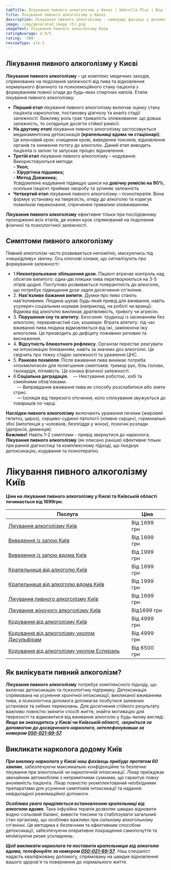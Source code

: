 ```yaml
---
tabTitle: Лікування пивного алкоголізму у Києві | Umbrella Plus | Від 1699 грн
title: Лікування пивного алкоголізму у Києві
description: Лікування пивного алкоголізму - найкращі фахівці у допомозі із залежністю Київ
image: /img/generated_image (5).png
imageText: Лікування пивного алкоголізму Київ
ratingAvarage: 4.9/5
rating: '784'
reviewType: alk-1
---
```


## Лікування пивного алкоголізму у Києві

**Лікування пивного алкоголізму** – це комплекс медичних заходів, спрямованих на подолання залежності від пива та відновлення нормального фізичного та психоемоційного стану пацієнта з формуванням повної огиди до будь-яких спиртних напоїв. Етапи лікування пивного алкоголізму:

* **Перший етап** лікування пивного алкоголізму включає оцінку стану пацієнта наркологом, постановку діагнозу та аналіз стадії залежності. Важливу роль грає тривалість зловживання: що довша залежність, то складніше досягти стійкої ремісії.
* **На другому етапі** лікування пивного алкоголізму застосовується медикаментозна детоксикація **(крапельниці вдома чи стаціонарі)**. Це ключовий крок: очищення крові, виведення токсинів, відновлення органів та зниження потягу до алкоголю. Даний етап виводить пацієнта із запою та запускає процес відновлення.
* **Третій етап** лікування пивного алкоголізму – кодування. Використовуються методи:\
  **- Укол;**\
  **- Хірургічна підшивка;**\
  **- Метод Довженка;**\
  Усвідомлене кодування підвищує шанси на **довічну ремісію на 90%**, оскільки пацієнт приймає хворобу та зупиняє залежність
* **Четвертий етап** лікування пивного алкоголізму – психотерапія. Вона формує установку на тверезість, огиду до алкоголю та коригує помилкові переконання, спричинені тривалим зловживанням.

**Лікування пивного алкоголізму** ефективне тільки при послідовному проходженні всіх етапів, де кожен крок спрямований на подолання фізичної та психологічної залежності.

## Симптоми пивного алкоголізму

Пивний алкоголізм часто розвивається непомітно, маскуючись під «нешкідливу» звичку. Ось ключові ознаки, що сигналізують про формування залежності:

* 1.**Неконтрольоване збільшення дози.** Пацієнт втрачає контроль над обсягом випитого: одна-дві пляшки пива перетворюються на 3-5 літрів щодня. Поступово розвивається толерантність до алкоголю, що потребує підвищення дози задля досягнення сп'яніння.
* 2. **Нав'язливе бажання випити.** Думки про пиво стають нав'язливими. Людина шукає будь-який привід для вживання, навіть усупереч соціальним нормам (наприклад, на роботі чи вранці). Відмова від алкоголю викликає дратівливість, тривогу чи агресію.
* 3. **Порушення сну та апетиту.** Безсоння: труднощі із засинанням без алкоголю, переривчастий сон, кошмари. Втрата апетиту: під час вживання пива людина відмовляється від їжі, замінюючи їжу алкоголем. Це призводить до дефіциту поживних речовин та виснаження.
* 4\. **Відсутність блювотного рефлексу.** Організм перестає реагувати на інтоксикацію блюванням, навіть за значних доз алкоголю. Це свідчить про тяжку стадію залежності та ураження ЦНС.
* 5. **Ранкове похмілля**. Після вживання пива виникає потреба «похмелитися» для полегшення симптомів: тремор рук, біль голови, тахікардія, пітливість. Це ознака фізичної залежності.
* 6.**Соціальна деградація.**
     — Нехтування роботою, хобі та сімейними обов'язками.\
     — Виправдання вживання пива як способу розслабитися або зняти стрес. \
     — Ізоляція від тверезого оточення, коло спілкування звужується до товаришів по чарці.

**Наслідки пивного алкоголізму** включають ураження печінки (жировий гепатоз, цироз), серцево-судинні патології («пивне серце»), гормональні збої (імпотенція у чоловіків, безпліддя у жінок), психічні розлади (депресія, деменція).\
**Важливо!** Навіть 1-2 симптоми - привід звернутися до нарколога. **Лікування пивного алкоголізму** (як описано раніше) ефективне тільки при ранній діагностиці та комплексному підході, що поєднує детоксикацію, кодування та психотерапію.

# Лікування пивного алкоголізму Київ

**Ціни на лікування пивного алкоголізму у Києві та Київській області починається від 1699грн.**

| Послуга                                                                                                                         | Ціна         |
| ------------------------------------------------------------------------------------------------------------------------------- | ------------ |
| [Лікування алкоголізму Київ](https://umbrella-plus.com.ua/uk/kiev/likyvania-alkogolizmy-kiev/)                                  | Від 1699 грн |
| [Виведення із запою Київ](https://umbrella-plus.com.ua/uk/kiev/vivod-iz-zapoia-kiev-ua/)                                        | Від 1699 грн |
| [Виведення із запою вдома Київ](https://umbrella-plus.com.ua/uk/kiev/vivod-iz-zapoia-na-domy-kiev-ua/)                          | Від 1999 грн |
| [Крапельниця від алкоголю Київ](https://umbrella-plus.com.ua/uk/kiev/kapelnica_ot_alkogola_kiev/)                               | Від 1699 грн |
| [Крапельниця від алкоголю вдома Київ](https://umbrella-plus.com.ua/uk/kiev/kapelnica_ot_alkogola_na_dom_kiev/)                  | Від 1999 грн |
| [Лікування пивного алкоголізму Київ](https://umbrella-plus.com.ua/uk/kiev/likyvania-pivnogo-alkogolizma-kyiv/)                  | Від 1699 грн |
| [Лікування жіночого алкоголізму Київ](https://umbrella-plus.com.ua/uk/kiev/likyvania-jenskogo-alkogolizma-kiev/)                | Від1699 грн  |
| [Кодування від алкоголізму Київ](https://umbrella-plus.com.ua/uk/kiev/kodirovka-ot-alkogolia-kiev-ua/)                          | Від 4999 грн |
| [Кодування від алкоголізму уколом Дисульфірам](https://umbrella-plus.com.ua/uk/kiev/kodirovka-ot-alkogolia-disulfiram-kiev-ua/) | Від 4999 грн |
| [Кодування від алкоголізму уколом Еспераль](https://umbrella-plus.com.ua/uk/kiev/kodirovka-ot-alkogolizma-espiarl-kiev-ua/)     | Від 6500 грн |

## Як вилікувати пивний алкоголізм?

**Лікування пивного алкоголізму** потребує комплексного підходу, що включає детоксикацію та психологічну підтримку. Детоксикація спрямована на усунення хронічної інтоксикації, викликаної вживанням пива, а психологічна допомога допомагає позбутися залежних установок та хибних переконань. Для досягнення стійкого результату важливо повністю змінити спосіб життя, знайти мотивацію для тверезості та відмовитися від вживання алкоголю у будь-якому вигляді. ***Якщо ви знаходитесь у Києві чи Київській області,*** з***верніться за допомогою до досвідченого нарколога, зателефонувавши за номером [050-021-69-57](tel:0500216957).***

## Викликати нарколога додому Київ

***При виклику нарколога у Києві наш фахівець прибуде протягом 60 хвилин***, забезпечуючи максимально конфіденційне та безпечне лікування при алкогольній чи наркотичній інтоксикації. Лікар приїжджає звичайним автомобілем з непримітними сумками, що гарантує повну анонімність пацієнта. Лікар повністю укомплектований необхідними препаратами для усунення симптомів інтоксикації та надання невідкладної реанімаційної допомоги.

***Особлива увага приділяється встановленню крапельниці від алкоголю вдома***. Така інфузійна терапія дозволяє швидко відновити водно-сольовий баланс, вивести токсини та стабілізувати загальний стан організму, що особливо важливо при сильному алкогольному сп'янінні. Ця методика є безпечним та ефективним способом детоксикації, забезпечуючи оперативне покращення самопочуття та мінімізуючи ризик ускладнень.

***Щоб викликати нарколога та поставити крапельницю від алкоголю вдома, телефонуйте за номером [050-021-69-57](tel:0500216957)***. Наш спеціаліст надасть кваліфіковану допомогу, спрямовану на швидке відновлення вашого здоров'я та повернення до нормального життя.

